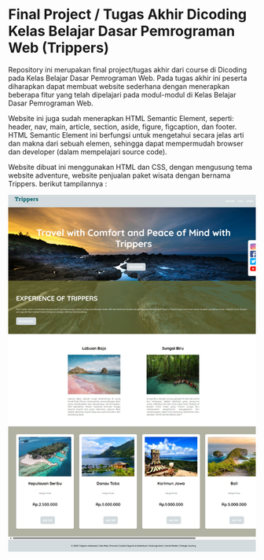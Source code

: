  # Final Project / Tugas Akhir Dicoding Kelas Belajar Dasar Pemrograman Web (Trippers)
 
Repository ini merupakan final project/tugas akhir dari course di Dicoding pada Kelas Belajar Dasar Pemrograman Web. Pada tugas akhir ini peserta diharapkan dapat membuat website sederhana dengan menerapkan beberapa fitur yang telah dipelajari pada modul-modul di Kelas Belajar Dasar Pemrograman Web.

Website ini juga sudah menerapkan HTML Semantic Element, seperti: header, nav, main, article, section, aside, figure, figcaption, dan footer. HTML Semantic Element ini berfungsi untuk mengetahui secara jelas arti dan makna dari sebuah elemen, sehingga dapat mempermudah browser dan developer (dalam mempelajari source code).

Website dibuat ini menggunakan HTML dan CSS, dengan mengusung tema website adventure, website penjualan paket wisata dengan bernama Trippers. berikut tampilannya :


![Tampilan Website](https://github.com/daffaverse/Trippers-Website/blob/main/assets/images/screenshoot.jpeg)
